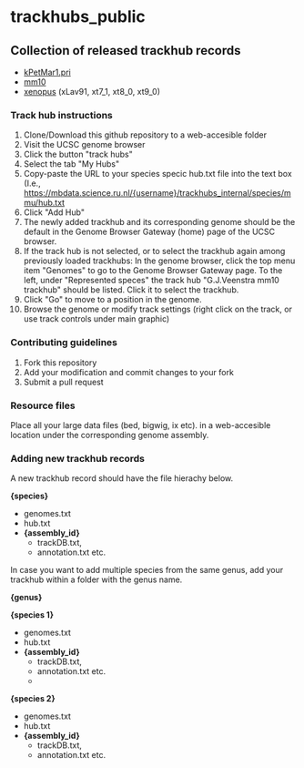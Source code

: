 # trackhubs_public
## Collection of released trackhub records

- [kPetMar1.pri](https://trackhub.science.ru.nl/hubs/veenstralab/trackhubs_public/petromyzon.marinus/hub.txt)
- [mm10](https://trackhub.science.ru.nl/hubs/veenstralab/trackhubs_public/mus.musculus/hub.txt)
- [xenopus](https://trackhub.science.ru.nl/hubs/veenstralab/trackhubs_public/xenopus/hub.txt) (xLav91, xt7_1, xt8_0, xt9_0)

### Track hub instructions

1. Clone/Download this github repository to a web-accesible folder
2. Visit the UCSC genome browser 
3. Click the button "track hubs"
4. Select the tab "My Hubs"
5. Copy-paste the URL to your species specic hub.txt file into the text box (I.e., https://mbdata.science.ru.nl/{username}/trackhubs_internal/species/mmu/hub.txt
6. Click "Add Hub"
7. The newly added trackhub and its corresponding genome should be the default in the Genome Browser Gateway (home) page of the UCSC browser.
8. If the track hub is not selected, or to select the trackhub again among previously loaded trackhubs: In the genome browser, click the top menu item "Genomes" to go to the Genome Browser Gateway page. To the left, under "Represented speces" the track hub "G.J.Veenstra mm10 trackhub" should be listed. Click it to select the trackhub.
9. Click "Go" to move to a position in the genome.
10. Browse the genome or modify track settings (right click on the track, or use track controls under main graphic) 

### Contributing guidelines
1. Fork this repository
2. Add your modification and commit changes to your fork
3. Submit a pull request

### Resource files ###
Place all your large data files (bed, bigwig, ix etc). in a web-accesible location under the corresponding genome assembly. 


### Adding new trackhub records ###
A new trackhub record should have the file hierachy below.

**{species}**
- genomes.txt
- hub.txt
 - **{assembly_id}**
    - trackDB.txt, 
    - annotation.txt etc.

In case you want to add multiple species from the same genus, add your trackhub within a folder with the genus name.

**{genus}**

**{species 1}**
- genomes.txt
- hub.txt
 - **{assembly_id}**
    - trackDB.txt, 
    - annotation.txt etc.
    - 
**{species 2}**
- genomes.txt
- hub.txt
 - **{assembly_id}**
    - trackDB.txt, 
    - annotation.txt etc.





